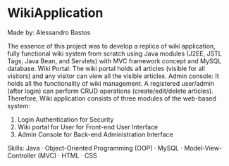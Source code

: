 # WikiApplication
Made by: Alessandro Bastos

The essence of this project was to develop a replica of wiki application, fully functional wiki system from scratch using Java modules (J2EE, JSTL Tags, Java Bean, and Servlets) with MVC framework concept and MySQL database.
Wiki Portal: The wiki portal holds all articles (visible for all visitors) and any visitor can view all the visible articles.
Admin console: It holds all the functionality of wiki management. A registered user/admin (after login) can perform CRUD operations (create/edit/delete articles).
Therefore, Wiki application consists of three modules of the web-based system:
1. Login Authentication for Security
2. Wiki portal for User for Front-end User Interface
3. Admin Console for Back-end Administration Interface

Skills: Java · Object-Oriented Programming (OOP) · MySQL · Model-View-Controller (MVC) · HTML · CSS
